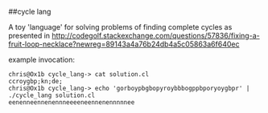 ##cycle lang

A toy 'language' for solving problems of finding complete cycles as presented in
http://codegolf.stackexchange.com/questions/57836/fixing-a-fruit-loop-necklace?newreg=89143a4a76b24db4a5c05863a6f640ec

example invocation:

    chris@Ox1b cycle_lang-> cat solution.cl 
    ccroygbp;kn;de;
    chris@Ox1b cycle_lang-> echo 'gorboypbgbopyroybbbogppbporyoygbpr' | ./cycle_lang solution.cl
    eenenneennenennneeeeneennenennnnnee

